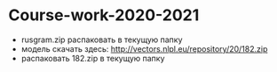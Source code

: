 # Course-work-2020-2021

* rusgram.zip распаковать в текущую папку
* модель скачать здесь: http://vectors.nlpl.eu/repository/20/182.zip
* распаковать 182.zip в текущую папку
